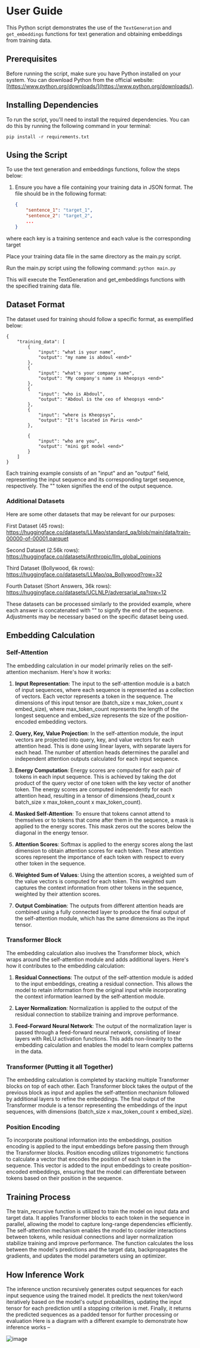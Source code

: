 # User Guide

This Python script demonstrates the use of the `TextGeneration` and `get_embeddings` functions for text generation and obtaining embeddings from training data.

## Prerequisites

Before running the script, make sure you have Python installed on your system. You can download Python from the official website: [https://www.python.org/downloads/](https://www.python.org/downloads/).

## Installing Dependencies

To run the script, you'll need to install the required dependencies. You can do this by running the following command in your terminal:

``` pip install -r requirements.txt ```


## Using the Script

To use the text generation and embeddings functions, follow the steps below:

1. Ensure you have a file containing your training data in JSON format. The file should be in the following format:

   ```json
   {
       "sentence_1": "target_1",
       "sentence_2": "target_2",
       ...
   }
   
where each key is a training sentence and each value is the corresponding target



Place your training data file in the same directory as the main.py script.

Run the main.py script using the following command:
```python main.py```

This will execute the TextGeneration and get_embeddings functions with the specified training data file.

## Dataset Format
The dataset used for training should follow a specific format, as exemplified below:

```
{
    "training_data": [
        {
            "input": "what is your name",
            "output": "my name is abdoul <end>"
        },
        {
            "input": "what's your company name",
            "output": "My company's name is kheopsys <end>"
        },
        {
            "input": "who is Abdoul",
            "output": "Abdoul is the ceo of kheopsys <end>"
        },
        {
            "input": "where is Kheopsys",
            "output": "It's located in Paris <end>"
        },

        {
            "input": "who are you",
            "output": "mini gpt model <end>"
        }
    ]
}

```

Each training example consists of an "input" and an "output" field, representing the input sequence and its corresponding target sequence, respectively. The "<end>" token signifies the end of the output sequence.

### Additional Datasets
Here are some other datasets that may be relevant for our purposes:

First Dataset (45 rows): https://huggingface.co/datasets/LLMao/standard_qa/blob/main/data/train-00000-of-00001.parquet

Second Dataset (2.56k rows): https://huggingface.co/datasets/Anthropic/llm_global_opinions

Third Dataset (Bollywood, 6k rows): https://huggingface.co/datasets/LLMao/qa_Bollywood?row=32

Fourth Dataset (Short Answers, 36k rows): https://huggingface.co/datasets/UCLNLP/adversarial_qa?row=12

These datasets can be processed similarly to the provided example, where each answer is concatenated with "<end>" to signify the end of the sequence. Adjustments may be necessary based on the specific dataset being used.


## Embedding Calculation

### Self-Attention

The embedding calculation in our model primarily relies on the self-attention mechanism. Here's how it works:

1. **Input Representation**: The input to the self-attention module is a batch of input sequences, where each sequence is represented as a collection of vectors. Each vector represents a token in the sequence. The dimensions of this input tensor are (batch_size x max_token_count x embed_size), where max_token_count represents the length of the longest sequence and embed_size represents the size of the position-encoded embedding vectors.

2. **Query, Key, Value Projection**: In the self-attention module, the input vectors are projected into query, key, and value vectors for each attention head. This is done using linear layers, with separate layers for each head. The number of attention heads determines the parallel and independent attention outputs calculated for each input sequence.

3. **Energy Computation**: Energy scores are computed for each pair of tokens in each input sequence. This is achieved by taking the dot product of the query vector of one token with the key vector of another token. The energy scores are computed independently for each attention head, resulting in a tensor of dimensions (head_count x batch_size x max_token_count x max_token_count).

4. **Masked Self-Attention**: To ensure that tokens cannot attend to themselves or to tokens that come after them in the sequence, a mask is applied to the energy scores. This mask zeros out the scores below the diagonal in the energy tensor.

5. **Attention Scores**: Softmax is applied to the energy scores along the last dimension to obtain attention scores for each token. These attention scores represent the importance of each token with respect to every other token in the sequence.

6. **Weighted Sum of Values**: Using the attention scores, a weighted sum of the value vectors is computed for each token. This weighted sum captures the context information from other tokens in the sequence, weighted by their attention scores.

7. **Output Combination**: The outputs from different attention heads are combined using a fully connected layer to produce the final output of the self-attention module, which has the same dimensions as the input tensor.

### Transformer Block

The embedding calculation also involves the Transformer block, which wraps around the self-attention module and adds additional layers. Here's how it contributes to the embedding calculation:

1. **Residual Connections**: The output of the self-attention module is added to the input embeddings, creating a residual connection. This allows the model to retain information from the original input while incorporating the context information learned by the self-attention module.

2. **Layer Normalization**: Normalization is applied to the output of the residual connection to stabilize training and improve performance.

3. **Feed-Forward Neural Network**: The output of the normalization layer is passed through a feed-forward neural network, consisting of linear layers with ReLU activation functions. This adds non-linearity to the embedding calculation and enables the model to learn complex patterns in the data.

### Transformer (Putting it all Together)

The embedding calculation is completed by stacking multiple Transformer blocks on top of each other. Each Transformer block takes the output of the previous block as input and applies the self-attention mechanism followed by additional layers to refine the embeddings. The final output of the Transformer module is a tensor representing the embeddings of the input sequences, with dimensions (batch_size x max_token_count x embed_size).

### Position Encoding

To incorporate positional information into the embeddings, position encoding is applied to the input embeddings before passing them through the Transformer blocks. Position encoding utilizes trigonometric functions to calculate a vector that encodes the position of each token in the sequence. This vector is added to the input embeddings to create position-encoded embeddings, ensuring that the model can differentiate between tokens based on their position in the sequence.

## Training Process

The train_recursive function is utilized to train the model on input data and target data. It applies Transformer blocks to each token in the sequence in parallel, allowing the model to capture long-range dependencies efficiently. The self-attention mechanism enables the model to consider interactions between tokens, while residual connections and layer normalization stabilize training and improve performance. The function calculates the loss between the model's predictions and the target data, backpropagates the gradients, and updates the model parameters using an optimizer.



## How Inference Work
The inference unction recursively generates output sequences for each input sequence using the trained model. It predicts the next token/word iteratively based on the model's output probabilities, updating the input tensor for each prediction until a stopping criterion is met. Finally, it returns the predicted sequences as a padded tensor for further processing or evaluation
Here is a diagram with a different example to demonstrate how inference works –


![image](https://github.com/IkramKheopsys/SFA/assets/113558455/e43621a9-8938-41e2-abfb-27aebef8e2af)

